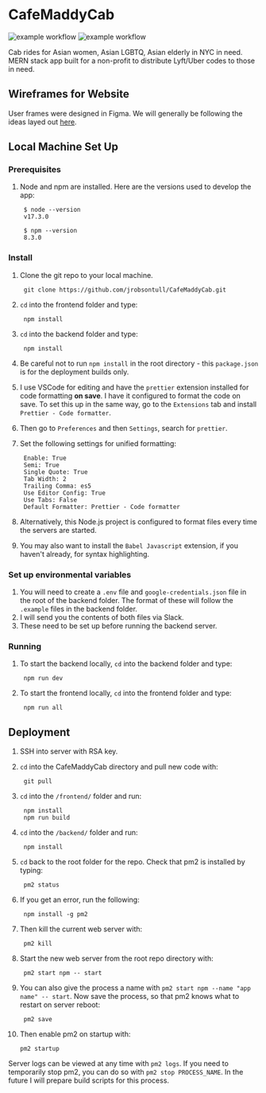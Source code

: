 # CafeMaddyCab
![example workflow](https://github.com/jrobsontull/CafeMaddyCab/actions/workflows/frontend-linting.yml/badge.svg) 
![example workflow](https://github.com/jrobsontull/CafeMaddyCab/actions/workflows/npm-production.yml/badge.svg)

Cab rides for Asian women, Asian LGBTQ, Asian elderly in NYC in need. MERN stack app built for a non-profit to distribute Lyft/Uber codes to those in need.



## Wireframes for Website

User frames were designed in Figma. We will generally be following the ideas layed out [here](https://www.figma.com/file/XjOnppDlrB429hCCZqBMWp/CafeMaddyCab-Production).

## Local Machine Set Up

### Prerequisites

1. Node and npm are installed. Here are the versions used to develop the app:


        $ node --version
        v17.3.0
        
        $ npm --version
        8.3.0

### Install

1. Clone the git repo to your local machine.

        git clone https://github.com/jrobsontull/CafeMaddyCab.git
        
2. `cd` into the frontend folder and type:

        npm install

3. `cd` into the backend folder and type:

        npm install
        
4. Be careful not to run `npm install` in the root directory - this `package.json` is for the deployment builds only.
5. I use VSCode for editing and have the `prettier` extension installed for code formatting **on save**. I have it configured to format the code on save. To set this up in the same way, go to the `Extensions` tab and install `Prettier - Code formatter`.
7. Then go to `Preferences` and then `Settings`, search for `prettier`.
8. Set the following settings for unified formatting:

        Enable: True
        Semi: True
        Single Quote: True
        Tab Width: 2
        Trailing Comma: es5
        Use Editor Config: True
        Use Tabs: False
        Default Formatter: Prettier - Code formatter

9. Alternatively, this Node.js project is configured to format files every time the servers are started.
10. You may also want to install the `Babel Javascript` extension, if you haven't already, for syntax highlighting.

### Set up environmental variables

1. You will need to create a `.env` file and `google-credentials.json` file in the root of the backend folder. The format of these will follow the `.example` files in the backend folder.
2. I will send you the contents of both files via Slack.
3. These need to be set up before running the backend server.

### Running

1. To start the backend locally, `cd` into the backend folder and type:

        npm run dev
 
2. To start the frontend locally, `cd` into the frontend folder and type:

        npm run all

## Deployment

1. SSH into server with RSA key.
2. `cd` into the CafeMaddyCab directory and pull new code with:

        git pull

3. `cd` into the `/frontend/` folder and run:

        npm install
        npm run build

4. `cd` into the `/backend/` folder and run:

        npm install

5. `cd` back to the root folder for the repo. Check that pm2 is installed by typing:

        pm2 status
        
6. If you get an error, run the following:

        npm install -g pm2

7. Then kill the current web server with:

        pm2 kill

8. Start the new web server from the root repo directory with:

        pm2 start npm -- start

9. You can also give the process a name with `pm2 start npm --name "app name" -- start`. Now save the process, so that pm2 knows what to restart on server reboot:

        pm2 save
        
10. Then enable pm2 on startup with:

        pm2 startup
        
Server logs can be viewed at any time with `pm2 logs`. If you need to temporarily stop pm2, you can do so with `pm2 stop PROCESS_NAME`. In the future I will prepare build scripts for this process.
